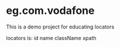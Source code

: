# eg.com.vodafone

This is a demo project for educating locators


locators is:
id
name
className
xpath
